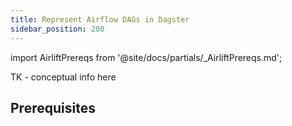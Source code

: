 ```yaml
---
title: Represent Airflow DAGs in Dagster
sidebar_position: 200
---
```


import AirliftPrereqs from '@site/docs/partials/\_AirliftPrereqs.md';

TK - conceptual info here

## Prerequisites

<AirliftPrereqs />